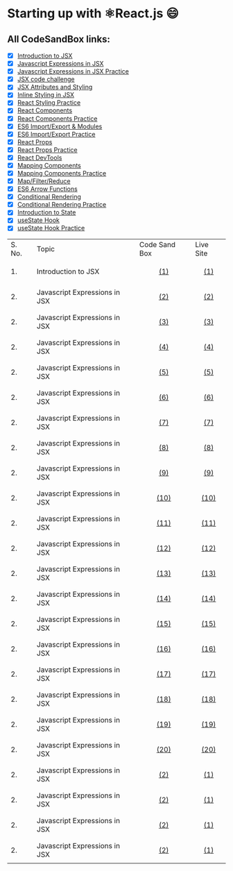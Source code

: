 # Starting up with ⚛️React.js :smile: 
## All CodeSandBox links:
- [x] [Introduction to JSX](https://codesandbox.io/s/introduction-to-jsx-forked-ijet3)
- [x] [Javascript Expressions in JSX](https://codesandbox.io/s/javascript-expressions-in-jsx-forked-5e6e1)
- [x] [Javascript Expressions in JSX Practice](https://codesandbox.io/s/javascript-expressions-in-jsx-practice-forked-2rrg4)
- [x] [JSX code challenge](https://codesandbox.io/s/jsx-code-challenge-forked-ctp96)
- [x] [JSX Attributes and Styling](https://codesandbox.io/s/jsx-attributes-and-styling-forked-ogujt?file=/src/index.js)
- [x] [Inline Styling in JSX ](https://codesandbox.io/s/inline-styling-in-jsx-forked-viu1q?file=/src/index.js)
- [x] [React Styling Practice ](https://codesandbox.io/s/react-styling-practice-forked-tjydt?file=/src/index.js)
- [x] [React Components](https://codesandbox.io/s/react-components-forked-sfhvl?file=/src/index.js)
- [x] [React Components Practice](https://codesandbox.io/s/react-components-practice-forked-vh9jl?file=/src/index.js)
- [x] [ES6 Import/Export & Modules](https://codesandbox.io/s/es6-importexport-modules-forked-8sgn5?file=/src/index.js)
- [x] [ES6 Import/Export Practice](https://codesandbox.io/s/es6-importexport-practice-forked-iir9m?file=/src/index.js)
- [x] [React Props](https://codesandbox.io/s/react-props-forked-zekwd?file=/src/index.js)
- [x] [React Props Practice](https://codesandbox.io/s/react-props-practice-forked-09601?file=/src/index.js)
- [x] [React DevTools](https://codesandbox.io/s/react-devtools-6h981?file=/src/index.js)
- [x] [Mapping Components](https://codesandbox.io/s/mapping-components-forked-e6994?file=/src/index.js)
- [x] [Mapping Components Practice](https://codesandbox.io/s/mapping-components-practice-forked-4k46m?file=/src/index.js)
- [x] [Map/Filter/Reduce](https://codesandbox.io/s/mapfilterreduce-forked-rs29z?file=/src/index.js)
- [x] [ES6 Arrow Functions](https://codesandbox.io/s/es6-arrow-functions-forked-rtbjz?file=/src/index.js)
- [x] [Conditional Rendering](https://codesandbox.io/s/conditional-rendering-forked-epsux?file=/src/index.js)
- [x] [Conditional Rendering Practice](https://codesandbox.io/s/conditional-rendering-practice-forked-g8mqj?file=/src/index.js)
- [x] [Introduction to State](https://codesandbox.io/s/introduction-to-state-completed-forked-kze9b?file=/src/index.js)
- [x] [useState Hook](https://codesandbox.io/s/usestate-hook-forked-j0pcs?file=/src/index.js)
- [x] [useState Hook Practice](https://codesandbox.io/s/usestate-hook-practice-forked-s1lk4?file=/src/index.js)

<table>
    <tr>
        <td>S. No.</td>
        <td>Topic</td>
        <td>Code Sand Box</td>
        <td>Live Site</td>
    </tr>
    <tr>
        <td>1.</td>
        <td>Introduction to JSX</td>
        <td><p align="center"><a href="https://codesandbox.io/s/introduction-to-jsx-forked-ijet3">(1)</a></p align="center"></td>
        <td><p align="center"><a href="https://ijet3.csb.app/">(1)</a></p></td>
    </tr>
    <tr>
        <td>2.</td>
        <td>Javascript Expressions in JSX</td>
        <td><p align="center"><a href="https://codesandbox.io/s/javascript-expressions-in-jsx-forked-5e6e1">(2)</a></td>
        <td><p align="center"><a href="https://ijet3.csb.app/">(2)</a></p></td>
    </tr>
    <tr>
        <td>2.</td>
        <td>Javascript Expressions in JSX</td>
        <td><p align="center"><a href="https://codesandbox.io/s/javascript-expressions-in-jsx-forked-5e6e1">(3)</a></td>
        <td><p align="center"><a href="https://ijet3.csb.app/">(3)</a></p></td>
    </tr>
    <tr>
        <td>2.</td>
        <td>Javascript Expressions in JSX</td>
        <td><p align="center"><a href="https://codesandbox.io/s/javascript-expressions-in-jsx-forked-5e6e1">(4)</a></td>
        <td><p align="center"><a href="https://ijet3.csb.app/">(4)</a></p></td>
    </tr>
    <tr>
        <td>2.</td>
        <td>Javascript Expressions in JSX</td>
        <td><p align="center"><a href="https://codesandbox.io/s/javascript-expressions-in-jsx-forked-5e6e1">(5)</a></td>
        <td><p align="center"><a href="https://ijet3.csb.app/">(5)</a></p></td>
    </tr>
    <tr>
        <td>2.</td>
        <td>Javascript Expressions in JSX</td>
        <td><p align="center"><a href="https://codesandbox.io/s/javascript-expressions-in-jsx-forked-5e6e1">(6)</a></td>
        <td><p align="center"><a href="https://ijet3.csb.app/">(6)</a></p></td>
    </tr>
    <tr>
        <td>2.</td>
        <td>Javascript Expressions in JSX</td>
        <td><p align="center"><a href="https://codesandbox.io/s/javascript-expressions-in-jsx-forked-5e6e1">(7)</a></td>
        <td><p align="center"><a href="https://ijet3.csb.app/">(7)</a></p></td>
    </tr>
    <tr>
        <td>2.</td>
        <td>Javascript Expressions in JSX</td>
        <td><p align="center"><a href="https://codesandbox.io/s/javascript-expressions-in-jsx-forked-5e6e1">(8)</a></td>
        <td><p align="center"><a href="https://ijet3.csb.app/">(8)</a></p></td>
    </tr>
    <tr>
        <td>2.</td>
        <td>Javascript Expressions in JSX</td>
        <td><p align="center"><a href="https://codesandbox.io/s/javascript-expressions-in-jsx-forked-5e6e1">(9)</a></td>
        <td><p align="center"><a href="https://ijet3.csb.app/">(9)</a></p></td>
    </tr>
    <tr>
        <td>2.</td>
        <td>Javascript Expressions in JSX</td>
        <td><p align="center"><a href="https://codesandbox.io/s/javascript-expressions-in-jsx-forked-5e6e1">(10)</a></td>
        <td><p align="center"><a href="https://ijet3.csb.app/">(10)</a></p></td>
    </tr>
    <tr>
        <td>2.</td>
        <td>Javascript Expressions in JSX</td>
        <td><p align="center"><a href="https://codesandbox.io/s/javascript-expressions-in-jsx-forked-5e6e1">(11)</a></td>
        <td><p align="center"><a href="https://ijet3.csb.app/">(11)</a></p></td>
    </tr>
    <tr>
        <td>2.</td>
        <td>Javascript Expressions in JSX</td>
        <td><p align="center"><a href="https://codesandbox.io/s/javascript-expressions-in-jsx-forked-5e6e1">(12)</a></td>
        <td><p align="center"><a href="https://ijet3.csb.app/">(12)</a></p></td>
    </tr>
    <tr>
        <td>2.</td>
        <td>Javascript Expressions in JSX</td>
        <td><p align="center"><a href="https://codesandbox.io/s/javascript-expressions-in-jsx-forked-5e6e1">(13)</a></td>
        <td><p align="center"><a href="https://ijet3.csb.app/">(13)</a></p></td>
    </tr>
    <tr>
        <td>2.</td>
        <td>Javascript Expressions in JSX</td>
        <td><p align="center"><a href="https://codesandbox.io/s/javascript-expressions-in-jsx-forked-5e6e1">(14)</a></td>
        <td><p align="center"><a href="https://ijet3.csb.app/">(14)</a></p></td>
    </tr>
    <tr>
        <td>2.</td>
        <td>Javascript Expressions in JSX</td>
        <td><p align="center"><a href="https://codesandbox.io/s/javascript-expressions-in-jsx-forked-5e6e1">(15)</a></td>
        <td><p align="center"><a href="https://ijet3.csb.app/">(15)</a></p></td>
    </tr>
    <tr>
        <td>2.</td>
        <td>Javascript Expressions in JSX</td>
        <td><p align="center"><a href="https://codesandbox.io/s/javascript-expressions-in-jsx-forked-5e6e1">(16)</a></td>
        <td><p align="center"><a href="https://ijet3.csb.app/">(16)</a></p></td>
    </tr>
    <tr>
        <td>2.</td>
        <td>Javascript Expressions in JSX</td>
        <td><p align="center"><a href="https://codesandbox.io/s/javascript-expressions-in-jsx-forked-5e6e1">(17)</a></td>
        <td><p align="center"><a href="https://ijet3.csb.app/">(17)</a></p></td>
    </tr>
    <tr>
        <td>2.</td>
        <td>Javascript Expressions in JSX</td>
        <td><p align="center"><a href="https://codesandbox.io/s/javascript-expressions-in-jsx-forked-5e6e1">(18)</a></td>
        <td><p align="center"><a href="https://ijet3.csb.app/">(18)</a></p></td>
    </tr>
    <tr>
        <td>2.</td>
        <td>Javascript Expressions in JSX</td>
        <td><p align="center"><a href="https://codesandbox.io/s/javascript-expressions-in-jsx-forked-5e6e1">(19)</a></td>
        <td><p align="center"><a href="https://ijet3.csb.app/">(19)</a></p></td>
    </tr>
    <tr>
        <td>2.</td>
        <td>Javascript Expressions in JSX</td>
        <td><p align="center"><a href="https://codesandbox.io/s/javascript-expressions-in-jsx-forked-5e6e1">(20)</a></td>
        <td><p align="center"><a href="https://ijet3.csb.app/">(20)</a></p></td>
    </tr>
    <tr>
        <td>2.</td>
        <td>Javascript Expressions in JSX</td>
        <td><p align="center"><a href="https://codesandbox.io/s/javascript-expressions-in-jsx-forked-5e6e1">(2)</a></td>
        <td><p align="center"><a href="https://ijet3.csb.app/">(1)</a></p></td>
    </tr>
    <tr>
        <td>2.</td>
        <td>Javascript Expressions in JSX</td>
        <td><p align="center"><a href="https://codesandbox.io/s/javascript-expressions-in-jsx-forked-5e6e1">(2)</a></td>
        <td><p align="center"><a href="https://ijet3.csb.app/">(1)</a></p></td>
    </tr>
    <tr>
        <td>2.</td>
        <td>Javascript Expressions in JSX</td>
        <td><p align="center"><a href="https://codesandbox.io/s/javascript-expressions-in-jsx-forked-5e6e1">(2)</a></td>
        <td><p align="center"><a href="https://ijet3.csb.app/">(1)</a></p></td>
    </tr>
    <tr>
        <td>2.</td>
        <td>Javascript Expressions in JSX</td>
        <td><p align="center"><a href="https://codesandbox.io/s/javascript-expressions-in-jsx-forked-5e6e1">(2)</a></td>
        <td><p align="center"><a href="https://ijet3.csb.app/">(1)</a></p></td>
    </tr>
</table>